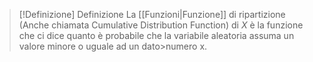>[!Definizione]  Definizione
>La [[Funzioni|Funzione]] di ripartizione (Anche chiamata Cumulative Distribution Function) di $X$ è la funzione che ci dice quanto è probabile che la variabile aleatoria assuma un valore minore o uguale ad un dato>numero x.
